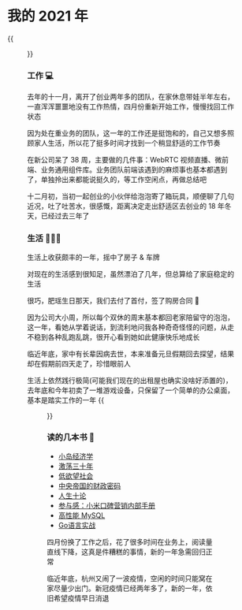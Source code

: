 # 我的 2021 年


<!--mre-->
{{<figure src="https://jiangbao-1258001083.cos.ap-shanghai.myqcloud.com/%E6%88%91%E7%9A%842021%E5%B9%B4%E5%BA%A6%E5%9B%BE%E7%89%87.jpg">}}

### 工作 :computer:
去年的十一月，离开了创业两年多的团队，在家休息带娃半年左右，一直浑浑噩噩地没有工作热情，四月份重新开始工作，慢慢找回工作状态

因为处在重业务的团队，这一年的工作还是挺饱和的，自己又想多照顾家人生活，所以花了挺多时间才找到一个稍显舒适的工作节奏

在新公司呆了 38 周，主要做的几件事：WebRTC 视频直播、微前端、业务通用组件库。业务团队前端该遇到的麻烦事也基本都遇到了，单独拎出来都能说挺久的，等工作空闲点，再做总结吧

十二月初，当初一起创业的小伙伴给泡泡寄了箱玩具，顺便聊了几句近况，吐了吐苦水，很感慨，距离决定走出舒适区去创业的 18 年冬天，已经过去三年了

### 生活 :family_man_woman_girl:
生活上收获颇丰的一年，摇中了房子 & 车牌

对现在的生活感到很知足，虽然漂泊了几年，但总算给了家庭稳定的生活

很巧，肥瑶生日那天，我们去付了首付，签了购房合同 🎉

因为公司大小周，所以每个双休的周末基本都回老家陪留守的泡泡，这一年，看她从学着说话，到流利地问我各种奇奇怪怪的问题，从走不稳到各种乱跑乱跳，很开心看到她如此健康快乐地成长

临近年底，家中有长辈因病去世，本来准备元旦假期回去探望，结果却在假期前四天走了，珍惜眼前人

生活上依然践行极简(可能我们现在的出租屋也确实没啥好添置的)，去年底和今年初卖了一堆游戏设备，只保留了一个简单的办公桌面，基本是踏实工作的一年
{{<figure src="https://jiangbao-1258001083.cos.ap-shanghai.myqcloud.com/desktop_20211220.jpg" width="600">}}

### 读的几本书 :book:
* [小岛经济学](https://book.douban.com/subject/26985299/)
* [激荡三十年](https://book.douban.com/subject/27599025/)
* [低欲望社会](https://book.douban.com/subject/30296200/)
* [中央帝国的财政密码](https://book.douban.com/subject/27007549/)
* [人生十论](https://book.douban.com/subject/3722967/)
* [参与感：小米口碑营销内部手册](https://book.douban.com/subject/25942507/)
* [高性能 MySQL](https://book.douban.com/subject/23008813/)
* [Go语言实战](https://book.douban.com/subject/27015617/)

四月份换了工作之后，花了很多时间在业务上，阅读量直线下降，这真是件糟糕的事情，新的一年急需回归正常

临近年底，杭州又闹了一波疫情，空闲的时间只能窝在家尽量少出门。新冠疫情已经两年多了，新的一年，依旧希望疫情早日消退

